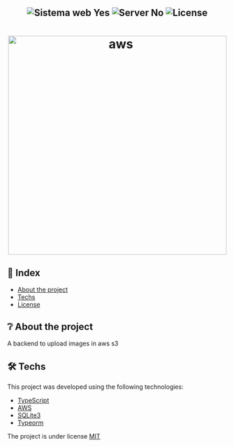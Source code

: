 <h2 align="center">
  <img src="https://img.shields.io/badge/web%3F-no-00b8d3?style=for-the-badge" alt="Sistema web Yes" />
  <img src="https://img.shields.io/badge/server%3F-yes-00b8d3?style=for-the-badge" alt="Server No" />
  <img src="https://img.shields.io/github/license/olliveer/proffy?color=00b8d3&style=for-the-badge" alt="License" />
</h2>

<h1 align="center">
  <img src="https://encrypted-tbn0.gstatic.com/images?q=tbn:ANd9GcSyFWrJpKvdf9okceS7_HF5xtnLQnurGYdFGw&usqp=CAU" alt="aws" width="500px" />
</h1>


## 📌 Index

- [About the project](#-About-the-project)
- [Techs](#-techs)
- [License](#-license)


## ❔ About the project

A backend to upload images in aws s3

## 🛠 Techs

This project was developed using the following technologies:

- [TypeScript](https://www.typescriptlang.org/)
- [AWS](https://handlebarsjs.com/)
- [SQLite3](https://www.sqlite.org/index.html)
- [Typeorm](https://typeorm.io/#/)


The project is under license [MIT](./LICENSE) 